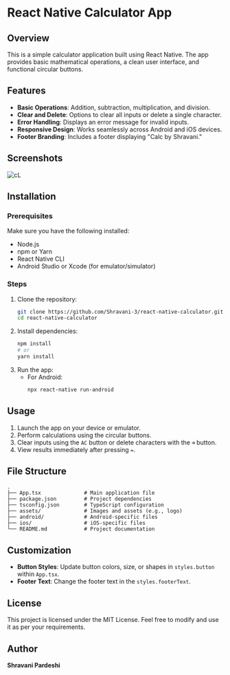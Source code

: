 # React Native Calculator App

## Overview
This is a simple calculator application built using React Native. The app provides basic mathematical operations, a clean user interface, and functional circular buttons.

## Features
- **Basic Operations**: Addition, subtraction, multiplication, and division.
- **Clear and Delete**: Options to clear all inputs or delete a single character.
- **Error Handling**: Displays an error message for invalid inputs.
- **Responsive Design**: Works seamlessly across Android and iOS devices.
- **Footer Branding**: Includes a footer displaying "Calc by Shravani."

## Screenshots
![cL](https://github.com/user-attachments/assets/9a32d098-9dff-4ee2-8aaa-592cdaeb6109)


## Installation

### Prerequisites
Make sure you have the following installed:
- Node.js
- npm or Yarn
- React Native CLI
- Android Studio or Xcode (for emulator/simulator)

### Steps
1. Clone the repository:
   ```bash
   git clone https://github.com/Shravani-3/react-native-calculator.git
   cd react-native-calculator
   ```
2. Install dependencies:
   ```bash
   npm install
   # or
   yarn install
   ```
3. Run the app:
   - For Android:
     ```bash
     npx react-native run-android
     ```
   

## Usage
1. Launch the app on your device or emulator.
2. Perform calculations using the circular buttons.
3. Clear inputs using the `AC` button or delete characters with the `⌫` button.
4. View results immediately after pressing `=`.

## File Structure
```
.
├── App.tsx              # Main application file
├── package.json         # Project dependencies
├── tsconfig.json        # TypeScript configuration
├── assets/              # Images and assets (e.g., logo)
├── android/             # Android-specific files
├── ios/                 # iOS-specific files
└── README.md            # Project documentation
```

## Customization
- **Button Styles**: Update button colors, size, or shapes in `styles.button` within `App.tsx`.
- **Footer Text**: Change the footer text in the `styles.footerText`.

## License
This project is licensed under the MIT License. Feel free to modify and use it as per your requirements.

## Author
**Shravani Pardeshi**
